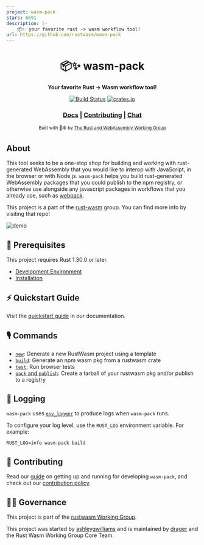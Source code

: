 ```yaml
---
project: wasm-pack
stars: 6691
description: |-
    📦✨ your favorite rust -> wasm workflow tool!
url: https://github.com/rustwasm/wasm-pack
---
```


<div align="center">

  <h1>📦✨  wasm-pack</h1>

  <p>
    <strong>Your favorite Rust → Wasm workflow tool!</strong>
  </p>

  <p>
    <a href="https://github.com/rustwasm/wasm-pack/actions/workflows/test.yml"><img alt="Build Status" src="https://github.com/rustwasm/wasm-pack/actions/workflows/test.yml/badge.svg?branch=master"/></a>
    <a href="https://crates.io/crates/wasm-pack"><img alt="crates.io" src="https://img.shields.io/crates/v/wasm-pack"/></a>
  </p>

  <h3>
    <a href="https://rustwasm.github.io/docs/wasm-pack/">Docs</a>
    <span> | </span>
    <a href="https://github.com/rustwasm/wasm-pack/blob/master/CONTRIBUTING.md">Contributing</a>
    <span> | </span>
    <a href="https://discordapp.com/channels/442252698964721669/443151097398296587">Chat</a>
  </h3>

<sub>Built with 🦀🕸 by <a href="https://rustwasm.github.io/">The Rust and WebAssembly Working Group</a></sub>

</div>

## About

This tool seeks to be a one-stop shop for building and working with rust-
generated WebAssembly that you would like to interop with JavaScript, in the
browser or with Node.js. `wasm-pack` helps you build rust-generated
WebAssembly packages that you could publish to the npm registry, or otherwise use
alongside any javascript packages in workflows that you already use, such as [webpack].

[bundler-support]: https://github.com/rustwasm/team/blob/master/goals/bundler-integration.md#details
[webpack]: https://webpack.js.org/

This project is a part of the [rust-wasm] group. You can find more info by
visiting that repo!

[rust-wasm]: https://github.com/rustwasm/team

![demo](demo.gif)

## 🔮 Prerequisites

This project requires Rust 1.30.0 or later.

- [Development Environment](https://rustwasm.github.io/wasm-pack/book/prerequisites/index.html)
- [Installation](https://rustwasm.github.io/wasm-pack/installer)

## ⚡ Quickstart Guide

Visit the [quickstart guide] in our documentation.

[quickstart guide]: https://rustwasm.github.io/wasm-pack/book/quickstart.html

## 🎙️ Commands

- [`new`](https://rustwasm.github.io/wasm-pack/book/commands/new.html): Generate a new RustWasm project using a template
- [`build`](https://rustwasm.github.io/wasm-pack/book/commands/build.html): Generate an npm wasm pkg from a rustwasm crate
- [`test`](https://rustwasm.github.io/wasm-pack/book/commands/test.html): Run browser tests
- [`pack` and `publish`](https://rustwasm.github.io/wasm-pack/book/commands/pack-and-publish.html): Create a tarball of your rustwasm pkg and/or publish to a registry

## 📝 Logging

`wasm-pack` uses [`env_logger`] to produce logs when `wasm-pack` runs.

To configure your log level, use the `RUST_LOG` environment variable. For example:

```
RUST_LOG=info wasm-pack build
```

[`env_logger`]: https://crates.io/crates/env_logger

## 👯 Contributing

Read our [guide] on getting up and running for developing `wasm-pack`, and
check out our [contribution policy].

[guide]: https://rustwasm.github.io/wasm-pack/book/contributing.html
[contribution policy]: CONTRIBUTING.md

## 🤹‍♀️ Governance

This project is part of the [rustwasm Working Group].

This project was started by [ashleygwilliams] and is maintained by [drager] and the Rust Wasm Working Group Core Team.

[ashleygwilliams]: https://github.com/ashleygwilliams
[drager]: https://github.com/drager
[rustwasm working group]: https://github.com/rustwasm/team

